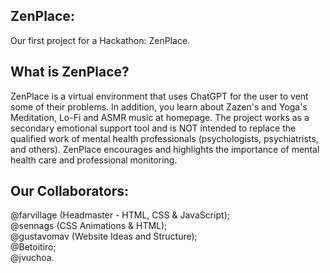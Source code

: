##

## ZenPlace:
Our first project for a Hackathon: ZenPlace. <br>

## What is ZenPlace? 

ZenPlace is a virtual environment that uses ChatGPT for the user to vent some of their problems. In addition, you learn about Zazen's and Yoga's Meditation, Lo-Fi and ASMR music at homepage. The project works as a secondary emotional support tool and is NOT intended to replace the qualified work of mental health professionals (psychologists, psychiatrists, and others). ZenPlace encourages and highlights the importance of mental health care and professional monitoring. <br>

## Our Collaborators: <br>

  @farvillage (Headmaster - HTML, CSS & JavaScript); <br>
  @sennags (CSS Animations & HTML); <br>
  @gustavomav (Website Ideas and Structure); <br>
  @Betoitiro; <br>
  @jvuchoa. <br>

##
